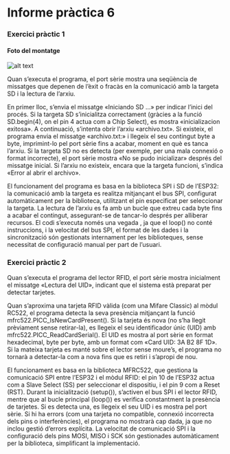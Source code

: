 # Informe pràctica 6

### Exercici pràctic 1

#### Foto del montatge

![alt text](<Imagen de WhatsApp 2025-04-20 a las 21.35.11_39ada861.jpg>)

Quan s’executa el programa, el port sèrie mostra una seqüència de missatges que depenen de l’èxit o fracàs en la comunicació amb la targeta SD i la lectura de l’arxiu. 

En primer lloc, s’envia el missatge «Iniciando SD ...» per indicar l’inici del procés. Si la targeta SD s’inicialitza correctament (gràcies a la funció SD.begin(4), on el pin 4 actua com a Chip Select), es mostra «inicializacion exitosa». A continuació, s’intenta obrir l’arxiu «archivo.txt». 
Si existeix, el programa envia el missatge «archivo.txt:» i llegeix el seu contingut byte a byte, imprimint-lo pel port sèrie fins a acabar, moment en què es tanca l’arxiu. Si la targeta SD no es detecta (per exemple, per una mala connexió o format incorrecte), el port sèrie mostra «No se pudo inicializar» després del missatge inicial. 
Si l’arxiu no existeix, encara que la targeta funcioni, s’indica «Error al abrir el archivo». 

El funcionament del programa es basa en la biblioteca SPI i SD de l’ESP32: la comunicació amb la targeta es realitza mitjançant el bus SPI, configurat automàticament per la biblioteca, utilitzant el pin especificat per seleccionar la targeta. La lectura de l’arxiu es fa amb un bucle que extreu cada byte fins a acabar el contingut, assegurant-se de tancar-lo després per alliberar recursos.
El codi s’executa només una vegada , ja que el loop() no conté instruccions, i la velocitat del bus SPI, el format de les dades i la sincronització són gestionats internament per les biblioteques, sense necessitat de configuració manual per part de l’usuari.



### Exercici pràctic 2

Quan s’executa el programa del lector RFID, el port sèrie mostra inicialment el missatge «Lectura del UID», indicant que el sistema està preparat per detectar tarjetes. 

Quan s’aproxima una tarjeta RFID vàlida (com una Mifare Classic) al mòdul RC522, el programa detecta la seva presència mitjançant la funció mfrc522.PICC_IsNewCardPresent(). Si la tarjeta és nova (no s’ha llegit prèviament sense retirar-la), es llegeix el seu identificador únic (UID) amb mfrc522.PICC_ReadCardSerial(). 
El UID es mostra al port sèrie en format hexadecimal, byte per byte, amb un format com «Card UID: 3A B2 8F 1D». Si la mateixa tarjeta es manté sobre el lector sense moure’s, el programa no tornarà a detectar-la com a nova fins que es retiri i s’apropi de nou. 

El funcionament es basa en la biblioteca MFRC522, que gestiona la comunicació SPI entre l’ESP32 i el mòdul RFID: el pin 10 de l’ESP32 actua com a Slave Select (SS) per seleccionar el dispositiu, i el pin 9 com a Reset (RST). Durant la inicialització (setup()), s’activen el bus SPI i el lector RFID, mentre que al bucle principal (loop()) es verifica constantment la presència de tarjetes. Si es detecta una, es llegeix el seu UID i es mostra pel port sèrie. Si hi ha errors (com una tarjeta no compatible, connexió incorrecta dels pins o interferències), el programa no mostrarà cap dada, ja que no inclou gestió d’errors explícita. La velocitat de comunicació SPI i la configuració dels pins MOSI, MISO i SCK són gestionades automàticament per la biblioteca, simplificant la implementació.